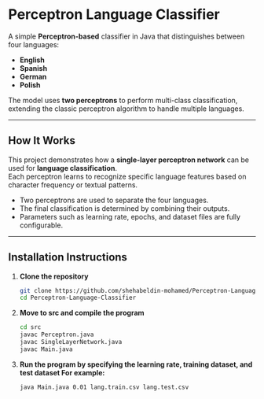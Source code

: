 # Perceptron Language Classifier

A simple **Perceptron-based** classifier in Java that distinguishes between four languages:
- **English**
- **Spanish**
- **German**
- **Polish**

The model uses **two perceptrons** to perform multi-class classification, extending the classic perceptron algorithm to handle multiple languages.

---

## How It Works

This project demonstrates how a **single-layer perceptron network** can be used for **language classification**.  
Each perceptron learns to recognize specific language features based on character frequency or textual patterns.

- Two perceptrons are used to separate the four languages.  
- The final classification is determined by combining their outputs.  
- Parameters such as learning rate, epochs, and dataset files are fully configurable.

---

## Installation Instructions

1. **Clone the repository**
   ```bash
   git clone https://github.com/shehabeldin-mohamed/Perceptron-Language-Classifier.git
   cd Perceptron-Language-Classifier
2. **Move to src and compile the program**
   ```bash
   cd src
   javac Perceptron.java
   javac SingleLayerNetwork.java
   javac Main.java
3. **Run the program by specifying the learning rate, training dataset, and test dataset
For example:**
   ```bash
   java Main.java 0.01 lang.train.csv lang.test.csv
